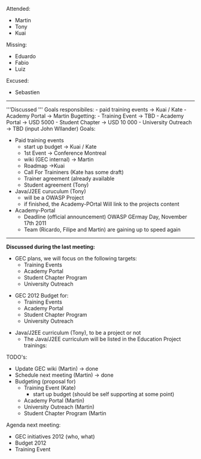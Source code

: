 Attended:

  - Martin
  - Tony
  - Kuai

Missing:

  - Eduardo
  - Fabio
  - Luiz

Excused:

  - Sebastien

-----

'''Discussed '''
Goals responsibiles: - paid training events -\> Kuai / Kate - Academy
Portal -\> Martin Bugetting: - Training Event -\> TBD - Academy Portal
-\> USD 5000 - Student Chapter -\> USD 10 000 - University Outreach -\>
TBD (input John WIlander) Goals:

  - Paid training events
      - start up budget -\> Kuai / Kate
      - 1st Event -\> Conference Montreal
      - wiki (GEC internal) -\> Martin
      - Roadmap -\>Kuai
      - Call For Traininers (Kate has some draft)
      - Trainer agreement (already available
      - Student agreement (Tony)
  - Java/J2EE curuculum (Tony)
      - will be a OWASP Project
      - if finished, the Academy-POrtal Will link to the projects
        content
  - Academy-Portal
      - Deadline (official announcement) OWASP GErmay Day, November 17th
        2011
      - Team (Ricardo, Filipe and Martin) are gaining up to speed again

-----

**Discussed during the last meeting:**

  - GEC plans, we will focus on the following targets:
      - Training Events
      - Academy Portal
      - Student Chapter Program
      - University Outreach

<!-- end list -->

  - GEC 2012 Budget for:
      - Training Events
      - Academy Portal
      - Student Chapter Program
      - University Outreach

<!-- end list -->

  - Java/J2EE curriculum (Tony), to be a project or not
      - The Java/J2EE curriculum will be listed in the Education Project
        trainings:

TODO's:

  - Update GEC wiki (Martin) -\> done
  - Schedule next meeting (Martin) -\> done
  - Budgeting (proposal for)
      - Training Event (Kate)
          - start up budget (should be self supporting at some point)
      - Academy Portal (Martin)
      - University Outreach (Martin)
      - Student Chapter Program (Martin

Agenda next meeting:

  - GEC initiatives 2012 (who, what)
  - Budget 2012
  - Training Event